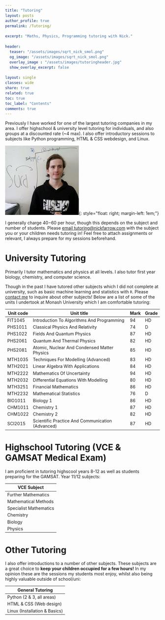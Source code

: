 ```yaml
---
title: "Tutoring"
layout: posts
author_profile: true
permalink: /Tutoring/

excerpt: "Maths, Physics, Programming tutoring with Nick."

header:
  teaser: "/assets/images/sqrt_nick_smol.png"
  og_image: "/assets/images/sqrt_nick_smol.png"
  overlay_image : "/assets/images/tutoringheader.jpg"
  show_overlay_excerpt: false

layout: single
classes: wide
share: true
related: true
toc: true
toc_label: "Contents"
comments: true
---
```

Previously I have worked for one of the largest tutoring companies in my area. I offer highschool & university level tutoring for individuals, and also groups at a discounted rate (~4 max). I also offer introductory sessions to subjects like Python programming, HTML & CSS webdesign, and Linux. 

![sqrt(nick)](/assets/images/sqrt_nick_smol.png){: style="float: right; margin-left: 1em;"}

I generally charge $40-$60 per hour, though this depends on the subject and number of students. Please [email tutoring@nickfarrow.com](mailto:tutoring@nickfarrow.com) with the subject you or your children needs tutoring in! Feel free to attach assignments or relevant, I always prepare for my sessions beforehand.



# University Tutoring
Primarily I tutor mathematics and physics at all levels. I also tutor first year biology, chemistry, and computer science.

Though in the past I have tutored other subjects which I did not complete at university, such as basic machine learning and statistics with `R`. Please [contact me](mailto:nicholas.w.farrow@nickfarrow.com) to inquire about other subjects! Below are a list of some of the units I undertook at Monash University which I am comfortable tutoring:

| Unit code | Unit title                                       | Mark | Grade |
|-----------|--------------------------------------------------|------|-------|
| FIT1045   | Introduction To Algorithms And Programming       | 94   | HD    |
| PHS1011   | Classical Physics And Relativity                 | 74   | D     |
| PHS1022   | Fields And Quantum Physics                       | 87   | HD    |
| PHS2061   | Quantum And Thermal Physics                      | 82   | HD    |
| PHS2081   | Atomic, Nuclear And Condensed Matter Physics     | 85   | HD    |
| MTH1035   | Techniques For Modelling (Advanced)              | 83   | HD    |
| MTH2021   | Linear Algebra With Applications                 | 84   | HD    |
| MTH2222   | Mathematics Of Uncertainty                       | 94   | HD    |
| MTH2032   | Differential Equations With Modelling            | 80   | HD    |
| MTH3251   | Financial Mathematics                            | 86   | HD    |
| MTH2232   | Mathematical Statistics                          | 76   | D     |
| BIO1011   | Biology 1                                        | 86   | HD    |
| CHM1011   | Chemistry 1                                      | 87   | HD    |
| CHM1022   | Chemistry 2                                      | 82   | HD    |
| SCI2015   | Scientific Practice And Communication (Advanced) | 87   | HD    |

# Highschool Tutoring (VCE & GAMSAT Medical Exam)
I am proficient in tutoring highscool years 8-12 as well as students preparing for the GAMSAT. Year 11/12 subjects:

| VCE Subject            |
|------------------------|
| Further Mathematics    |
| Mathematical Methods   |
| Specialist Mathematics |
| Chemistry              |
| Biology                |
| Physics                |

# Other Tutoring
I also offer introductions to a number of other subjects. These subjects are a great choice to **keep your children occupied for a few hours!** In my opinion these are the sessions my students most enjoy, whilst also being highly valuable outside of school/uni:

| General Tutoring              |
|-------------------------------|
| Python (2 & 3, all areas)    |
| HTML & CSS (Web design)       |
| Linux (Installation & Basics) |
